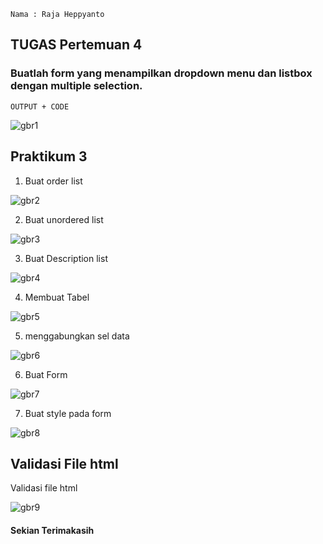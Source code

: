 ```
Nama : Raja Heppyanto
```

## TUGAS Pertemuan 4

### Buatlah form yang menampilkan dropdown menu dan listbox dengan multiple selection.
```
OUTPUT + CODE
```
![gbr1](foto/gbr1.png)

## Praktikum 3

1. Buat order list

![gbr2](foto/gbr2.png)

2. Buat unordered list

![gbr3](foto/gbr3.png)

3. Buat Description list

![gbr4](foto/gbr4.png)

4. Membuat Tabel

![gbr5](foto/gbr5.png)

5. menggabungkan sel data

![gbr6](foto/gbr6.png)

6. Buat Form

![gbr7](foto/gbr7.png)

7. Buat style pada form

![gbr8](foto/gbr8.png)

## Validasi File html

Validasi file html

![gbr9](foto/gbr9.png)

#### Sekian Terimakasih
